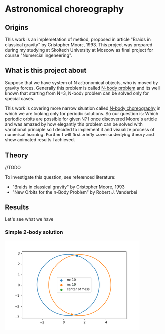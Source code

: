 # Astronomical choreography

## Origins

This work is an implemetation of method, proposed in article "Braids in classical gravity" by Cristopher Moore, 1993. This project was prepared during my studying at Skoltech University at Moscow as final project for course "Numercial ingeneering".

## What is this project about

Suppose that we have system of N astronomical objects, who is moved by gravity forces.
Generally this problem is called [N-body problem](https://en.wikipedia.org/wiki/N-body_problem) and its well known that starting from N=3, N-body problem can be solved only for special cases.

This work is covering more narrow situation called [N-body choreography](https://en.wikipedia.org/wiki/N-body_choreography) in which we are looking only for periodic solutions. So our question is: Which periodic orbits are possible for given N? I once discovered Moore's article and was amazed by how elegantly this problem can be solved with variational principle so I decided to implement it and visualize process of numerical learning. Further I will first briefly cover underlying theory and show animated results I achieved.

## Theory

//TODO

To investigate this question, see referenced literature:
- "Braids in classical gravity" by Cristopher Moore, 1993
- "New Orbits for the n-Body Problem" by Robert J. Vanderbei

## Results

Let's see what we have

### Simple 2-body solution

![](2-bodies.gif)
